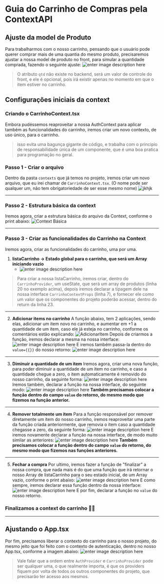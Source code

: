# Guia do Carrinho de Compras pela ContextAPI

## Ajuste da model de Produto
Para trabalharmos com o nosso carrinho, pensando que o usuário pode querer comprar mais de uma quantia do mesmo produto, precisaremos ajustar a nossa model de produto no front, para simular a quantidade comprada, fazendo o seguinte ajuste:
![enter image description here](https://i.ibb.co/G7RtdMh/model-produto.png)
>O atributo `qtd` não existe no backend, será um valor de controle do front, e ele é opcional, pois irá existir apenas no momento em que o item estiver no carrinho.

## Configurações iniciais da context

### Criando o CarrinhoContext.tsx
Embora pudéssemos reaproveitar a nossa AuthContext para aplicar também as funcionalidades do carrinho, iremos criar um novo contexto, de uso único, para o carrinho. 
> isso evita uma bagunça gigante de código, e trabalha com o principio de responsabilidade única de um componente, que é uma boa pratica para programação no geral.

### Passo 1 - Criar o arquivo
Dentro da pasta `contexts` que já temos no projeto, iremos criar um novo arquivo, que eu irei chamar de `CarrinhoContext.tsx`. (O nome pode ser qualquer um, não tem obrigatoriedade de ser esse mesmo nome) 
![jkhjk](https://i.ibb.co/bP2s4Bp/1.png)

<hr />

### Passo 2 - Estrutura básica da context
Iremos agora, criar a estrutura básica do arquivo da Context, conforme o print abaixo:
![Context Básica](https://i.ibb.co/fx0tVB1/2.png)

<hr />

### Passo 3 - Criar as funcionalidades do Carrinho na Context
Iremos agora, criar as funcionalidades do carrinho, uma por uma.

 1. **listaCarrinho -> Estado global para o carrinho, que será um Array iniciando vazio**
	* ![enter image description here](https://i.ibb.co/VvZPtBN/3.png)
>Para criar a nossa listaCarrinho, iremos criar, dentro do `CarrinhoProvider`, um useState, que será um array de produtos (linha 20 no exemplo acima), depois iremos declarar a tipagem dele na nossa interface `CarrinhoContextProps` (linha 7), e fornecer ele como um valor que os componentes do projeto poderão acessar, dentro do return da linha 23.
<hr />

 2. **Adicionar items no carrinho**
A função abaixo, tem 2 aplicações, sendo elas, adicionar um item novo no carrinho, e aumentar em +1 a quantidade de um item, caso ele já esteja no carrinho, conforme os comentários estão explicando:
![AdicionarItem](https://i.ibb.co/RHFLgP7/4.png)
Depois de criarmos a função, iremos declarar a mesma na nossa interface:
![enter image description here](https://i.ibb.co/n0q6R2b/5.png)
E iremos também passa-la dentro do `value={{}}` do nosso retorno:
![enter image description here](https://i.ibb.co/3WBt3sS/6.png)
<hr />

 3. **Diminuir a quantidade de um item**
Iremos agora, criar uma nova função, para poder diminuir a quantidade de um item no carrinho, e caso a quantidade chegue a zero, o item automaticamente é removido do nosso carrinho, da seguinte forma:
![enter image description here](https://i.ibb.co/Wz3WmtG/7.png)
Iremos também, declarar a função na nossa interface, do seguinte modo:
![enter image description here](https://i.ibb.co/m4TPD8v/8.png)
**Também precisamos colocar a função dentro do campo `value` do retorno, do mesmo modo que fizemos na função anterior.**
<hr />

 4. **Remover totalmente um item**
Para a função responsável por remover diretamente um item do nosso carrinho, iremos reaproveitar uma parte da função criada anteriormente, que removia o item caso a quantidade chegasse a zero, da seguinte forma:
![enter image description here](https://i.ibb.co/n6PQRZt/9.png)
E iremos novamente declarar a função na nossa interface, de modo muito similar as anteriores:
![enter image description here](https://i.ibb.co/J5QN3yd/10.png)
**Também precisamos colocar a função dentro do campo `value` do retorno, do mesmo modo que fizemos nas funções anteriores.**

<hr />

 5. **Fechar a compra**
Por ultimo, iremos fazer a função de "finalizar" a nossa compra, que nada mais é do que uma função que irá retornar o nosso Array de listaCarrinho para o seu estado inicial, de um Array vazio, conforme o print abaixo:
![enter image description here](https://i.ibb.co/SnHNb7B/11.png)
E como sempre, iremos declarar essa função dentro da nossa interface:
![enter image description here](https://i.ibb.co/tLYPfsZ/12.png)
E por fim, declarar a função no `value` do nosso retorno.

### Finalizamos a context do carrinho 🎉🎉

<hr />

## Ajustando o App.tsx
Por fim, precisamos liberar o contexto do carrinho para o nosso projeto, do mesmo jeito que foi feito com o contexto de autenticação, dentro no nosso App.tsx, conforme a imagem abaixo:
![enter image description here](https://i.ibb.co/M6FBtRG/13.png)
>Vale falar que a ordem entre `AuthProvider` e `CarrinhoProvider` pode ser qualquer uma, o que realmente importa, é que os providers fiquem por volta de todos os outros componentes do projeto, que precisarão ter acesso aos mesmos.